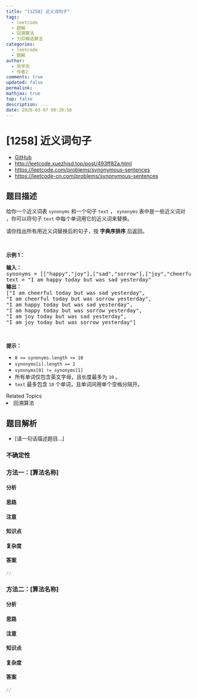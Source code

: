 ```yaml
---
title: "[1258] 近义词句子"
tags:
  - leetcode
  - 题解
  - 回溯算法
  - 力扣精选算法
categories:
  - leetcode
  - 题解
author:
  - 张学志
  - 作者2
comments: true
updated: false
permalink:
mathjax: true
top: false
description: ...
date: 2020-03-07 00:20:58
---
```



# [1258] 近义词句子
* [GitHub](https://github.com/algoboy101/LeetCodeCrowdsource/tree/master/_posts/QA/%5B1258%5D%20%E8%BF%91%E4%B9%89%E8%AF%8D%E5%8F%A5%E5%AD%90.md)
* http://leetcode.xuezhisd.top/post/493ff82a.html
* https://leetcode.com/problems/synonymous-sentences
* https://leetcode-cn.com/problems/synonymous-sentences


## 题目描述

<p>给你一个近义词表&nbsp;<code>synonyms</code> 和一个句子&nbsp;<code>text</code>&nbsp;，&nbsp;<code>synonyms</code> 表中是一些近义词对 ，你可以将句子&nbsp;<code>text</code> 中每个单词用它的近义词来替换。</p>

<p>请你找出所有用近义词替换后的句子，按&nbsp;<strong>字典序排序</strong>&nbsp;后返回。</p>

<p>&nbsp;</p>

<p><strong>示例 1：</strong></p>

<pre>
<strong>输入：
</strong>synonyms = [[&quot;happy&quot;,&quot;joy&quot;],[&quot;sad&quot;,&quot;sorrow&quot;],[&quot;joy&quot;,&quot;cheerful&quot;]],
text = &quot;I am happy today but was sad yesterday&quot;
<strong>输出：
</strong>[&quot;I am cheerful today but was sad yesterday&quot;,
&quot;I am cheerful today but was sorrow yesterday&quot;,
&quot;I am happy today but was sad yesterday&quot;,
&quot;I am happy today but was sorrow yesterday&quot;,
&quot;I am joy today but was sad yesterday&quot;,
&quot;I am joy today but was sorrow yesterday&quot;]
</pre>

<p>&nbsp;</p>

<p><strong>提示：</strong></p>

<ul>
	<li><code>0 &lt;=&nbsp;synonyms.length &lt;= 10</code></li>
	<li><code>synonyms[i].length == 2</code></li>
	<li><code>synonyms[0] != synonyms[1]</code></li>
	<li>所有单词仅包含英文字母，且长度最多为&nbsp;<code>10</code> 。</li>
	<li><code>text</code>&nbsp;最多包含&nbsp;<code>10</code> 个单词，且单词间用单个空格分隔开。</li>
</ul>
<div><div>Related Topics</div><div><li>回溯算法</li></div></div>


## 题目解析
* [请一句话描述题目...]

### 不确定性


### 方法一：[算法名称]

#### 分析

#### 思路

#### 注意

#### 知识点

#### 复杂度

#### 答案

```cpp
//
```


### 方法二：[算法名称]

#### 分析

#### 思路

#### 注意

#### 知识点

#### 复杂度

#### 答案

```cpp
//
```


